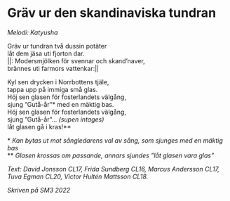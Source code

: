 # Gräv ur den skandinaviska tundran

_Melodi: Katyusha_

Gräv ur tundran två dussin potäter  
låt dem jäsa uti fjorton dar.  
||: Modersmjölken för svennar och skand’naver,  
brännes uti farmors vattenkar:||

Kyl sen drycken i Norrbottens tjäle,  
tappa upp på immiga små glas.  
Höj sen glasen för fosterlandets välgång,  
sjung ”Gutå-år”\* med en mäktig bas.  
Höj sen glasen för fosterlandets välgång,  
sjung ”Gutå-år”... _(supen intages)_  
låt glasen gå i kras!\*\*

\* _Kan bytas ut mot sångledarens val av sång, som sjunges med en mäktig bas_  
\*\* _Glasen krossas om passande, annars sjundes ”låt glasen vara glas”_

_Text: David Jonsson CL17, Frida Sundberg CL16, Marcus Andersson CL17, Tuva Egman CL20, Victor Hultén Mattsson CL18._

_Skriven på SM3 2022_
